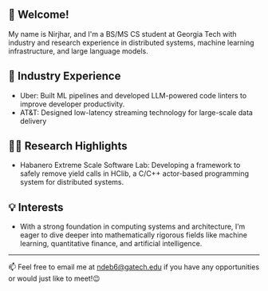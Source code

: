 ## 👋 Welcome! 
My name is Nirjhar, and I'm a BS/MS CS student at Georgia Tech with industry and research experience in distributed systems, machine learning infrastructure, and large language models.

## 💼 Industry Experience
- Uber: Built ML pipelines and developed LLM-powered code linters to improve developer productivity.
- AT&T: Designed low-latency streaming technology for large-scale data delivery

## 👨‍🔬 Research Highlights
- Habanero Extreme Scale Software Lab: Developing a framework to safely remove yield calls in HClib, a C/C++ actor-based programming system for distributed systems.

## 💡 Interests
- With a strong foundation in computing systems and architecture, I’m eager to dive deeper into mathematically rigorous fields like machine learning, quantitative finance, and artificial intelligence.
---
📫 Feel free to email me at ndeb6@gatech.edu if you have any opportunities or would just like to meet!😉
